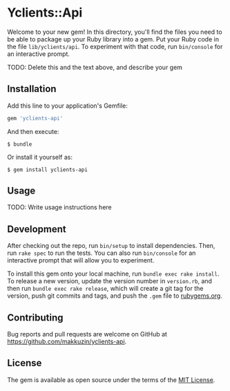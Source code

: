 # Yclients::Api

Welcome to your new gem! In this directory, you'll find the files you need to be able to package up your Ruby library into a gem. Put your Ruby code in the file `lib/yclients/api`. To experiment with that code, run `bin/console` for an interactive prompt.

TODO: Delete this and the text above, and describe your gem

## Installation

Add this line to your application's Gemfile:

```ruby
gem 'yclients-api'
```

And then execute:

    $ bundle

Or install it yourself as:

    $ gem install yclients-api

## Usage

TODO: Write usage instructions here

## Development

After checking out the repo, run `bin/setup` to install dependencies. Then, run `rake spec` to run the tests. You can also run `bin/console` for an interactive prompt that will allow you to experiment.

To install this gem onto your local machine, run `bundle exec rake install`. To release a new version, update the version number in `version.rb`, and then run `bundle exec rake release`, which will create a git tag for the version, push git commits and tags, and push the `.gem` file to [rubygems.org](https://rubygems.org).

## Contributing

Bug reports and pull requests are welcome on GitHub at https://github.com/makkuzin/yclients-api.

## License

The gem is available as open source under the terms of the [MIT License](https://opensource.org/licenses/MIT).
